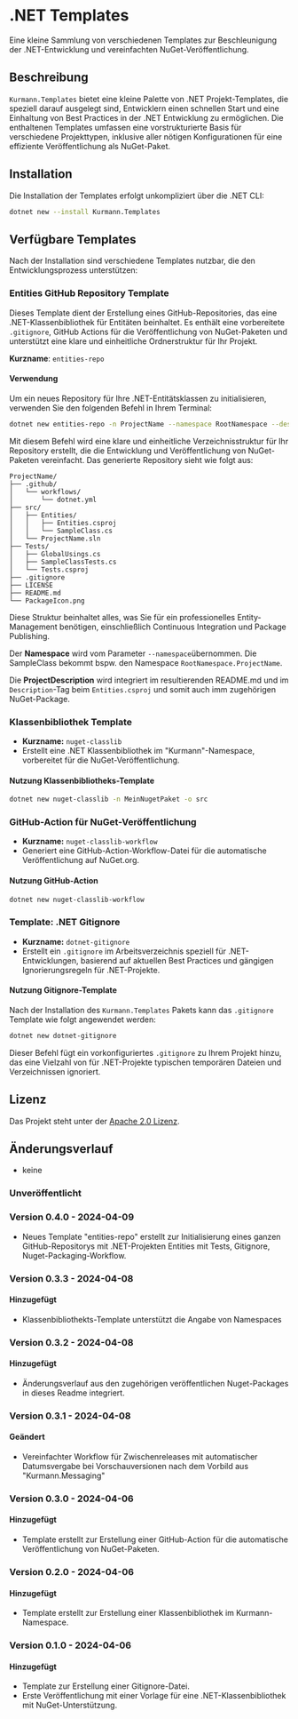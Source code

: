 # .NET Templates

Eine kleine Sammlung von verschiedenen Templates zur Beschleunigung der .NET-Entwicklung  und vereinfachten NuGet-Veröffentlichung.

## Beschreibung

`Kurmann.Templates` bietet eine kleine Palette von .NET Projekt-Templates, die speziell darauf ausgelegt sind, Entwicklern einen schnellen Start und eine Einhaltung von Best Practices in der .NET Entwicklung zu ermöglichen. Die enthaltenen Templates umfassen eine vorstrukturierte Basis für verschiedene Projekttypen, inklusive aller nötigen Konfigurationen für eine effiziente Veröffentlichung als NuGet-Paket.

## Installation

Die Installation der Templates erfolgt unkompliziert über die .NET CLI:

```bash
dotnet new --install Kurmann.Templates
```

## Verfügbare Templates

Nach der Installation sind verschiedene Templates nutzbar, die den Entwicklungsprozess unterstützen:

### Entities GitHub Repository Template

Dieses Template dient der Erstellung eines GitHub-Repositories, das eine .NET-Klassenbibliothek für Entitäten beinhaltet. Es enthält eine vorbereitete `.gitignore`, GitHub Actions für die Veröffentlichung von NuGet-Paketen und unterstützt eine klare und einheitliche Ordnerstruktur für Ihr Projekt.

**Kurzname**: `entities-repo`

#### Verwendung

Um ein neues Repository für Ihre .NET-Entitätsklassen zu initialisieren, verwenden Sie den folgenden Befehl in Ihrem Terminal:

```bash
dotnet new entities-repo -n ProjectName --namespace RootNamespace --description ProjectDescription
```

Mit diesem Befehl wird eine klare und einheitliche Verzeichnisstruktur für Ihr Repository erstellt, die die Entwicklung und Veröffentlichung von NuGet-Paketen vereinfacht. Das generierte Repository sieht wie folgt aus:

```text
ProjectName/
├── .github/
│   └── workflows/
│       └── dotnet.yml
├── src/
│   ├── Entities/
│   │   ├── Entities.csproj
│   │   └── SampleClass.cs
│   └── ProjectName.sln
├── Tests/
│   ├── GlobalUsings.cs
│   ├── SampleClassTests.cs
│   └── Tests.csproj
├── .gitignore
├── LICENSE
├── README.md
└── PackageIcon.png
```

Diese Struktur beinhaltet alles, was Sie für ein professionelles Entity-Management benötigen, einschließlich Continuous Integration und Package Publishing.

Der **Namespace** wird vom Parameter `--namespace`übernommen. Die SampleClass bekommt bspw. den Namespace `RootNamespace.ProjectName`.

Die **ProjectDescription** wird integriert im resultierenden README.md und im `Description`-Tag beim `Entities.csproj` und somit auch imm zugehörigen NuGet-Package.

### Klassenbibliothek Template

- **Kurzname:** `nuget-classlib`
- Erstellt eine .NET Klassenbibliothek im "Kurmann"-Namespace, vorbereitet für die NuGet-Veröffentlichung.

#### Nutzung Klassenbibliotheks-Template

```bash
dotnet new nuget-classlib -n MeinNugetPaket -o src
```

### GitHub-Action für NuGet-Veröffentlichung

- **Kurzname:** `nuget-classlib-workflow`
- Generiert eine GitHub-Action-Workflow-Datei für die automatische Veröffentlichung auf NuGet.org.

#### Nutzung GitHub-Action

```bash
dotnet new nuget-classlib-workflow
```

### Template: .NET Gitignore

- **Kurzname:** `dotnet-gitignore`
- Erstellt ein `.gitignore` im Arbeitsverzeichnis speziell für .NET-Entwicklungen, basierend auf aktuellen Best Practices und gängigen Ignorierungsregeln für .NET-Projekte.

#### Nutzung Gitignore-Template

Nach der Installation des `Kurmann.Templates` Pakets kann das `.gitignore` Template wie folgt angewendet werden:

```bash
dotnet new dotnet-gitignore
```

Dieser Befehl fügt ein vorkonfiguriertes `.gitignore` zu Ihrem Projekt hinzu, das eine Vielzahl von für .NET-Projekte typischen temporären Dateien und Verzeichnissen ignoriert.

## Lizenz

Das Projekt steht unter der [Apache 2.0 Lizenz](LICENSE).

## Änderungsverlauf

- keine

### Unveröffentlicht

### Version 0.4.0 - 2024-04-09

- Neues Template "entities-repo" erstellt zur Initialisierung eines ganzen GitHub-Repositorys mit .NET-Projekten Entities mit Tests, Gitignore, Nuget-Packaging-Workflow.

### Version 0.3.3 - 2024-04-08

#### Hinzugefügt

- Klassenbibliothekts-Template unterstützt die Angabe von Namespaces

### Version 0.3.2 - 2024-04-08

#### Hinzugefügt

- Änderungsverlauf aus den zugehörigen veröffentlichen Nuget-Packages in dieses Readme integriert.

### Version 0.3.1 - 2024-04-08

#### Geändert

- Vereinfachter Workflow für Zwischenreleases mit automatischer Datumsvergabe bei Vorschauversionen nach dem Vorbild aus "Kurmann.Messaging"

### Version 0.3.0 - 2024-04-06

#### Hinzugefügt

- Template erstellt zur Erstellung einer GitHub-Action für die automatische Veröffentlichung von NuGet-Paketen.

### Version 0.2.0 - 2024-04-06

#### Hinzugefügt

- Template erstellt zur Erstellung einer Klassenbibliothek im Kurmann-Namespace.

### Version 0.1.0 - 2024-04-06

#### Hinzugefügt

- Template zur Erstellung einer Gitignore-Datei.
- Erste Veröffentlichung mit einer Vorlage für eine .NET-Klassenbibliothek mit NuGet-Unterstützung.